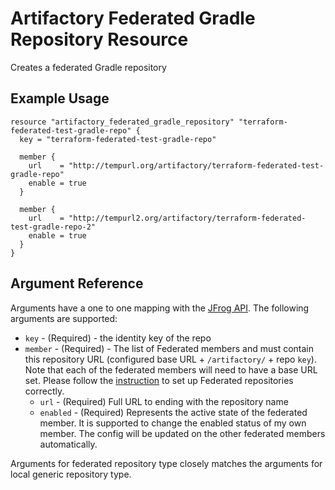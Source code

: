 # Artifactory Federated Gradle Repository Resource

Creates a federated Gradle repository

## Example Usage

```hcl
resource "artifactory_federated_gradle_repository" "terraform-federated-test-gradle-repo" {
  key = "terraform-federated-test-gradle-repo"

  member {
    url    = "http://tempurl.org/artifactory/terraform-federated-test-gradle-repo"
    enable = true
  }

  member {
    url    = "http://tempurl2.org/artifactory/terraform-federated-test-gradle-repo-2"
    enable = true
  }
}
```

## Argument Reference

Arguments have a one to one mapping with the [JFrog API](https://www.jfrog.com/confluence/display/JFROG/Repository+Configuration+JSON#RepositoryConfigurationJSON-FederatedRepository). The following arguments are supported:

* `key` - (Required) - the identity key of the repo
* `member` - (Required) - The list of Federated members and must contain this repository URL (configured base URL + `/artifactory/` + repo `key`). Note that each of the federated members will need to have a base URL set. Please follow the [instruction](https://www.jfrog.com/confluence/display/JFROG/Working+with+Federated+Repositories#WorkingwithFederatedRepositories-SettingUpaFederatedRepository) to set up Federated repositories correctly.
    * `url` - (Required) Full URL to ending with the repository name
    * `enabled` - (Required) Represents the active state of the federated member. It is supported to change the enabled status of my own member. The config will be updated on the other federated members automatically.

Arguments for federated repository type closely matches the arguments for local generic repository type.

